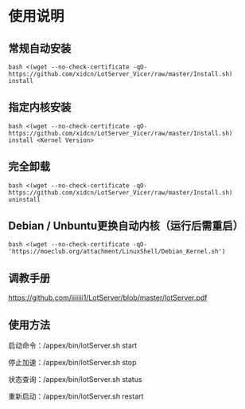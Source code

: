 # 使用说明

## 常规自动安装

```
bash <(wget --no-check-certificate -qO- https://github.com/xidcn/LotServer_Vicer/raw/master/Install.sh) install
```

## 指定内核安装

```
bash <(wget --no-check-certificate -qO- https://github.com/xidcn/LotServer_Vicer/raw/master/Install.sh) install <Kernel Version>
```

## 完全卸载

```
bash <(wget --no-check-certificate -qO- https://github.com/xidcn/LotServer_Vicer/raw/master/Install.sh) uninstall
```

## Debian / Unbuntu更换自动内核（运行后需重启）

```
bash <(wget --no-check-certificate -qO- 'https://moeclub.org/attachment/LinuxShell/Debian_Kernel.sh')
```

## 调教手册

https://github.com/iiiiiii1/LotServer/blob/master/lotServer.pdf

## 使用方法

启动命令：/appex/bin/lotServer.sh start

停止加速：/appex/bin/lotServer.sh stop

状态查询：/appex/bin/lotServer.sh status

重新启动：/appex/bin/lotServer.sh restart
